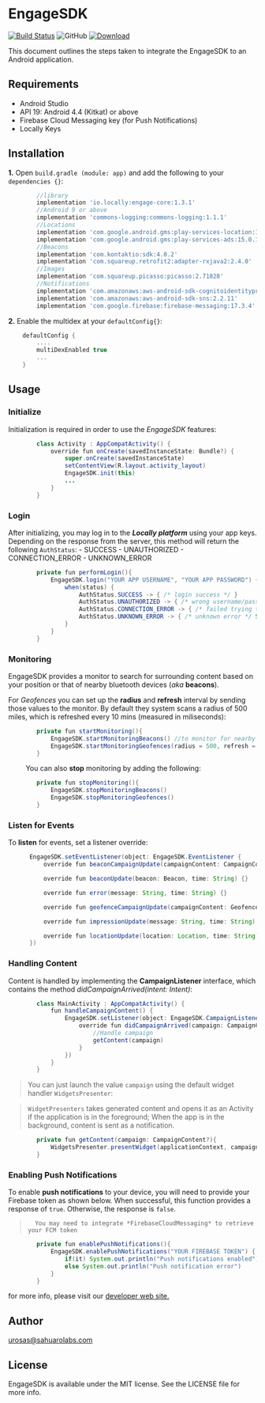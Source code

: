 # EngageSDK
[![Build Status](https://travis-ci.org/locally-io/android-engage-sdk.svg?branch=master)](https://travis-ci.org/locally-io/android-engage-sdk) ![GitHub](https://img.shields.io/github/license/locally-io/android-engage-sdk.svg) [ ![Download](https://api.bintray.com/packages/locally/engage/core/images/download.svg?version=1.3.1) ](https://bintray.com/locally/engage/core/1.3.1/link)

This document outlines the steps taken to integrate the EngageSDK to an Android application.

## Requirements

  - Android Studio
  - API 19: Android 4.4 (Kitkat) or above
  - Firebase Cloud Messaging key (for Push Notifications)
  - Locally Keys
  
## Installation
**1.**  Open `build.gradle (module: app)` and add the following to your `dependencies {}`:


```groovy
        //library
        implementation 'io.locally:engage-core:1.3.1'
        //Android 9 or above
        implementation 'commons-logging:commons-logging:1.1.1'
        //Locations
        implementation 'com.google.android.gms:play-services-location:15.0.1'
        implementation 'com.google.android.gms:play-services-ads:15.0.1'
        //Beacons
        implementation 'com.kontaktio:sdk:4.0.2'
        implementation 'com.squareup.retrofit2:adapter-rxjava2:2.4.0'
        //Images
        implementation 'com.squareup.picasso:picasso:2.71828'
        //Notifications
        implementation 'com.amazonaws:aws-android-sdk-cognitoidentityprovider:2.6.8'
        implementation 'com.amazonaws:aws-android-sdk-sns:2.2.11'
        implementation 'com.google.firebase:firebase-messaging:17.3.4'
```

**2.**  Enable the multidex at your `defaultConfig{}`:

```groovy
    defaultConfig {
        ....
        multiDexEnabled true
        ...
    }
```

## Usage
### Initialize

Initialization is required in order to use the _EngageSDK_ features:

```Java
        class Activity : AppCompatActivity() {
            override fun onCreate(savedInstanceState: Bundle?) {
                super.onCreate(savedInstanceState)
                setContentView(R.layout.activity_layout)
                EngageSDK.init(this)
                ...
            }
        }
```

### Login

    
After initializing, you may log in to the _**Locally platform**_ using your app keys. Depending on the response from the server, this method will return the following `AuthStatus`:
     - SUCCESS
     - UNAUTHORIZED
     - CONNECTION_ERROR
     - UNKNOWN_ERROR

```Java
        private fun performLogin(){
            EngageSDK.login("YOUR APP USERNAME", "YOUR APP PASSWORD") { status, message -> 
                when(status) {
                    AuthStatus.SUCCESS -> { /* login success */ }
                    AuthStatus.UNAUTHORIZED -> { /* wrong username/password */ }
                    AuthStatus.CONNECTION_ERROR -> { /* failed trying to connect */ }
                    AuthStatus.UNKNOWN_ERROR -> { /* unknown error */ System.out.println(message) }
                }
            }
        }
```

### Monitoring
   
EngageSDK provides a monitor to search for surrounding content based on your position or that of nearby bluetooth devices (_aka_ **beacons**).
    
For _Geofences_ you can set up the **radius** and **refresh** interval by sending those values to the monitor. By default they system scans      a radius of 500 miles, which is refreshed every 10 mins (measured in miliseconds): 

```Java
        private fun startMonitoring(){
            EngageSDK.startMonitoringBeacons() //to monitor for nearby beacons
            EngageSDK.startMonitoringGeofences(radius = 500, refresh = 600000) 
        }
```


         You can also **stop** monitoring by adding the following:


```Java
        private fun stopMonitoring(){
            EngageSDK.stopMonitoringBeacons() 
            EngageSDK.stopMonitoringGeofences() 
        }
```

### Listen for Events

To **listen** for events, set a listener override:

```Java
      EngageSDK.setEventListener(object: EngageSDK.EventListener {
          override fun beaconCampaignUpdate(campaignContent: CampaignContent, time: String) {}

          override fun beaconUpdate(beacon: Beacon, time: String) {}

          override fun error(message: String, time: String) {}

          override fun geofenceCampaignUpdate(campaignContent: GeofenceCampaign.Campaign, time: String) {}

          override fun impressionUpdate(message: String, time: String) {}

          override fun locationUpdate(location: Location, time: String) {}
      })
```

### Handling Content

Content is handled by implementing the **CampaignListener** interface, which contains the method _didCampaignArrived(intent: Intent)_:

```Java
        class MainActivity : AppCompatActivity() {             
            fun handleCampaignContent() {
                EngageSDK.setListener(object: EngageSDK.CampaignListener {
                    override fun didCampaignArrived(campaign: CampaignContent?) {
                        //Handle campaign
                        getContent(campaign)
                    }
                })
            }
        }
```
>You can just launch the value `campaign` using the default widget handler `WidgetsPresenter`:

>`WidgetPresenters` takes generated content and opens it as an Activity if the application is in the foreground; When the app is in the background, content is sent as a notification. 
    
```Java
        private fun getContent(campaign: CampaignContent?){
            WidgetsPresenter.presentWidget(applicationContext, campaign)
        }
```
    
### Enabling Push Notifications


To enable **push notifications** to your device, you will need to provide your Firebase token as shown below. 
When successful, this function provides a response of `true`. Otherwise, the response is `false`.

>       You may need to integrate *FirebaseCloudMessaging* to retrieve your FCM token 

```Java
        private fun enablePushNotifications(){
            EngageSDK.enablePushNotifications("YOUR FIREBASE TOKEN") { //here you can handle the response
                if(it) System.out.println("Push notifications enabled")
                else System.out.println("Push notification error")
            }
        }
```

for more info, please visit our [developer web site.](https://locally.io/developers/)

## Author
urosas@sahuarolabs.com

## License
EngageSDK is available under the MIT license. See the LICENSE file for more info.
